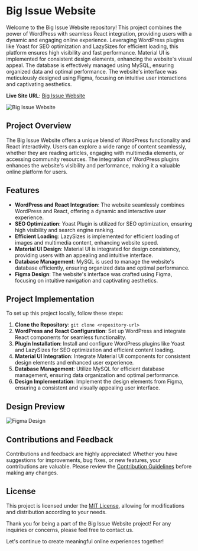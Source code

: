 # Big Issue Website

Welcome to the Big Issue Website repository! This project combines the power of WordPress with seamless React integration, providing users with a dynamic and engaging online experience. Leveraging WordPress plugins like Yoast for SEO optimization and LazySizes for efficient loading, this platform ensures high visibility and fast performance. Material UI is implemented for consistent design elements, enhancing the website's visual appeal. The database is effectively managed using MySQL, ensuring organized data and optimal performance. The website's interface was meticulously designed using Figma, focusing on intuitive user interactions and captivating aesthetics.

**Live Site URL**: [Big Issue Website](https://www.bigissue.com)

![Big Issue Website](preview.png)

## Project Overview

The Big Issue Website offers a unique blend of WordPress functionality and React interactivity. Users can explore a wide range of content seamlessly, whether they are reading articles, engaging with multimedia elements, or accessing community resources. The integration of WordPress plugins enhances the website's visibility and performance, making it a valuable online platform for users.

## Features

- **WordPress and React Integration**: The website seamlessly combines WordPress and React, offering a dynamic and interactive user experience.
- **SEO Optimization**: Yoast Plugin is utilized for SEO optimization, ensuring high visibility and search engine ranking.
- **Efficient Loading**: LazySizes is implemented for efficient loading of images and multimedia content, enhancing website speed.
- **Material UI Design**: Material UI is integrated for design consistency, providing users with an appealing and intuitive interface.
- **Database Management**: MySQL is used to manage the website's database efficiently, ensuring organized data and optimal performance.
- **Figma Design**: The website's interface was crafted using Figma, focusing on intuitive navigation and captivating aesthetics.

## Project Implementation

To set up this project locally, follow these steps:

1. **Clone the Repository**: `git clone <repository-url>`
2. **WordPress and React Configuration**: Set up WordPress and integrate React components for seamless functionality.
3. **Plugin Installation**: Install and configure WordPress plugins like Yoast and LazySizes for SEO optimization and efficient content loading.
4. **Material UI Integration**: Integrate Material UI components for consistent design elements and enhanced user experience.
5. **Database Management**: Utilize MySQL for efficient database management, ensuring data organization and optimal performance.
6. **Design Implementation**: Implement the design elements from Figma, ensuring a consistent and visually appealing user interface.

## Design Preview

![Figma Design](figma.png)

## Contributions and Feedback

Contributions and feedback are highly appreciated! Whether you have suggestions for improvements, bug fixes, or new features, your contributions are valuable. Please review the [Contribution Guidelines](CONTRIBUTING.md) before making any changes.

## License

This project is licensed under the [MIT License](LICENSE), allowing for modifications and distribution according to your needs.

Thank you for being a part of the Big Issue Website project! For any inquiries or concerns, please feel free to contact us.

Let's continue to create meaningful online experiences together!